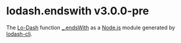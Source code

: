 # lodash.endswith v3.0.0-pre

The [Lo-Dash](https://lodash.com/) function [_.endsWith](http://lodash.com/docs#endsWith) as a [Node.js](http://nodejs.org/) module generated by [lodash-cli](https://www.npmjs.com/package/lodash-cli).
